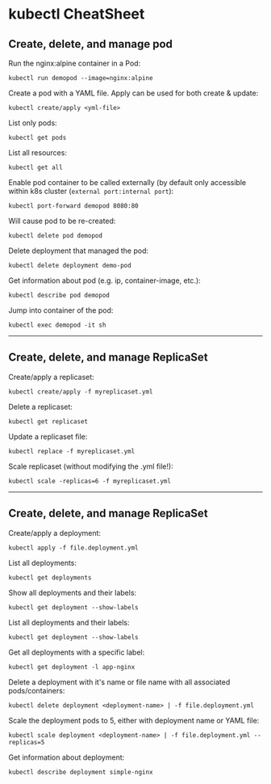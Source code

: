 # kubectl CheatSheet

## Create, delete, and manage pod

Run the nginx:alpine container in a Pod:
```
kubectl run demopod --image=nginx:alpine
```

Create a pod with a YAML file. Apply can be used for both create & update:
```
kubectl create/apply <yml-file>
```

List only pods:
```
kubectl get pods
```

List all resources:
```
kubectl get all
```

Enable pod container to be called externally (by default only accessible within k8s cluster (`external port:internal port`):
```
kubectl port-forward demopod 8080:80
```

Will cause pod to be re-created:
```
kubectl delete pod demopod
```

Delete deployment that managed the pod:
```
kubectl delete deployment demo-pod
```

Get information about pod (e.g. ip, container-image, etc.):
```
kubectl describe pod demopod
```

Jump into container of the pod:
```
kubectl exec demopod -it sh
```

---
## Create, delete, and manage ReplicaSet
Create/apply a replicaset:
```
kubectl create/apply -f myreplicaset.yml
```

Delete a replicaset:
```
kubectl get replicaset
```

Update a replicaset file:
```
kubectl replace -f myreplicaset.yml
```

Scale replicaset (without modifying the .yml file!):
```
kubectl scale -replicas=6 -f myreplicaset.yml
```

---
## Create, delete, and manage ReplicaSet
Create/apply a deployment:
```
kubectl apply -f file.deployment.yml
```

List all deployments:
```
kubectl get deployments 
```

Show all deployments and their labels:
```
kubectl get deployment --show-labels
```

List all deployments and their labels:
```
kubectl get deployment --show-labels
```

Get all deployments with a specific label:
```
kubectl get deployment -l app-nginx
```

Delete a deployment with it's name or file name with all associated pods/containers:
```
kubectl delete deployment <deployment-name> | -f file.deployment.yml
```

Scale the deployment pods to 5, either with deployment name or YAML file:
```
kubectl scale deployment <deployment-name> | -f file.deployment.yml --replicas=5
```

Get information about deployment:
```
kubectl describe deployment simple-nginx
```